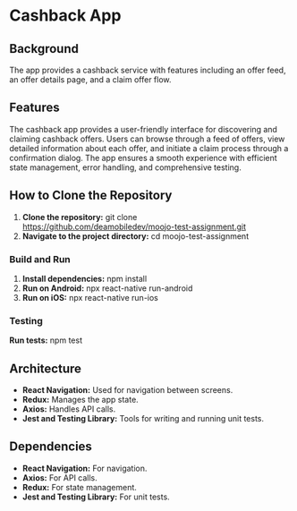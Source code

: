 # Cashback App
## Background
The app provides a cashback service with features including an offer feed, an offer details page, and a claim offer flow.
## Features
The cashback app provides a user-friendly interface for discovering and claiming cashback offers. Users can browse through a feed of offers, view detailed information about each offer, and initiate a claim process through a confirmation dialog. The app ensures a smooth experience with efficient state management, error handling, and comprehensive testing.
## How to Clone the Repository
1. **Clone the repository:**
   git clone https://github.com/deamobiledev/moojo-test-assignment.git
2. **Navigate to the project directory:**
   cd moojo-test-assignment
### Build and Run
1. **Install dependencies:**
   npm install
2. **Run on Android:**
   npx react-native run-android
3. **Run on iOS:**
   npx react-native run-ios
### Testing
**Run tests:**
   npm test
## Architecture
- **React Navigation:** Used for navigation between screens.
- **Redux:** Manages the app state.
- **Axios:** Handles API calls.
- **Jest and Testing Library:** Tools for writing and running unit tests.
## Dependencies
- **React Navigation:** For navigation.
- **Axios:** For API calls.
- **Redux:** For state management.
- **Jest and Testing Library:** For unit tests.